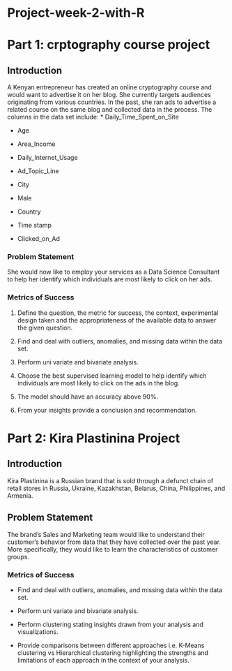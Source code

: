 # Project-week-2-with-R

# Part 1: crptography course project

## Introduction 
A Kenyan entrepreneur has created an online cryptography course and would want to 
advertise it on her blog. She currently targets audiences originating from various countries. 
In the past, she ran ads to advertise a related course on the same blog and collected data in 
the process. The columns in the data set include: * Daily_Time_Spent_on_Site

 * Age
 
 * Area_Income
 
 * Daily_Internet_Usage
 
 * Ad_Topic_Line
 
 * City
 
 * Male
 
 * Country
 
 * Time stamp
 
 * Clicked_on_Ad
 
### Problem Statement 

She would now like to employ your services as a Data Science Consultant to help her 
identify which individuals are most likely to click on her ads. 

### Metrics of Success 

1. Define the question, the metric for success, the context, experimental design taken 
and the appropriateness of the available data to answer the given question.

2. Find and deal with outliers, anomalies, and missing data within the data set.

3. Perform uni variate and bivariate analysis.

4. Choose the best supervised learning model to help identify which individuals are 
most likely to click on the ads in the blog.

5. The model should have an accuracy above 90%.

6. From your insights provide a conclusion and recommendation.
 

# Part 2: Kira Plastinina Project

## Introduction 

Kira Plastinina  is a Russian brand that is sold through a defunct chain of retail stores in Russia, Ukraine, Kazakhstan, Belarus, China, Philippines, and Armenia. 

## Problem Statement

The brand’s Sales and Marketing team would like to understand their customer’s behavior from data that they have collected over the past year. More specifically, they would like to learn the characteristics of customer groups.

### Metrics of Success

* Find and deal with outliers, anomalies, and missing data within the data set.

* Perform  uni variate and bivariate analysis. 

* Perform clustering stating insights drawn from your analysis and visualizations. 
* Provide comparisons between different approaches i.e. K-Means clustering vs Hierarchical clustering highlighting the strengths and limitations of each approach in the context of your analysis. 

